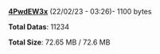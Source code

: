 [**4PwdEW3x**](/data/4PwdEW3x.txt) (22/02/23 - 03:26)- 1100 bytes

**Total Datas**: 11234

**Total Size**: 72.65 MB / 72.6 MB